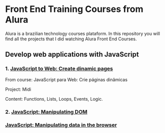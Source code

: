 # Front End Training Courses from Alura
Alura is a brazilian technology courses plataform. In this repository you will find all the projects that I did watching Alura Front End Courses.

## Develop web applications with JavaScript
### 1. [JavaScript to Web: Create dinamic pages](https://github.com/lauravitalc/alura-front-end/tree/main/alura_midi)
From course: JavaScript para Web: Crie páginas dinâmicas 

Project: Midi

Content: Functions, Lists, Loops, Events, Logic.
### 2. [JavaScript: Manipulating DOM]()

### [JavaScript: Manipulating data in the browser]()